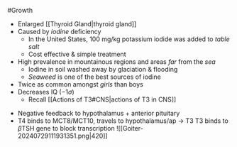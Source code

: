 #Growth 

- Enlarged [[Thyroid Gland|thyroid gland]]
- Caused by *iodine* deficiency
	- In the United States, 100 mg/kg potassium iodide was added to *table salt*
	- Cost effective & simple treatment
- High prevalence in mountainous regions and areas *far* from the *sea*
	- Iodine in soil washed away by glaciation & flooding
	- *Seaweed* is one of the best sources of iodine
- Twice as common amongst *girls* than boys
- Decreases IQ ($-1\sigma$)
	- Recall [[Actions of T3#CNS|actions of T3 in CNS]]
* Negative feedback to hypothalamus + anterior pituitary
* T4 binds to MCT8/MCT10, travels to hypothalamus/ap → T3
  T3 binds to $\beta$TSH gene to block transcription
![[Goiter-20240729111931351.png|420]]
